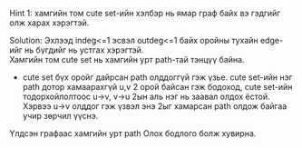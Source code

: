 Hint 1: хамгийн том cute set-ийн хэлбэр нь ямар граф байх вэ гэдгийг олж харах хэрэгтэй.

Solution: Эхлээд indeg<=1 эсвэл outdeg<=1 байх оройны тухайн edge-ийг нь бүгдийг нь устгах хэрэгтэй.  
Хамгийн том cute set нь хамгийн урт path-тай тэнцүү байна.
* cute set бүх оройг дайрсан path олддоггүй гэж үзье. cute set-ийн нэг path дотор хамаарахгүй u,v 2 орой байсан гэж бодоход, cute set-ийн тодорхойлолтоос u->v, v->u 2ын аль нэг нь заавал олдох ёстой. Хэрвээ u->v олддог гэж үзвэл энэ 2ыг хамарсан path олдож байгаа учир зөрчил үүснэ.

Үлдсэн графаас хамгийн урт path Олох бодлого болж хувирна. 
